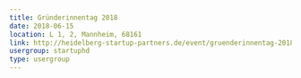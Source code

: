 ```yaml
---
title: Gründerinnentag 2018
date: 2018-06-15
location: L 1, 2, Mannheim, 68161
link: http://heidelberg-startup-partners.de/event/gruenderinnentag-2018/
usergroup: startuphd
type: usergroup
---
```

